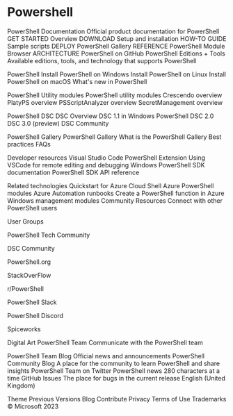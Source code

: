 # Powershell
PowerShell Documentation
Official product documentation for PowerShell
GET STARTED
Overview
DOWNLOAD
Setup and installation
HOW-TO GUIDE
Sample scripts
DEPLOY
PowerShell Gallery
REFERENCE
PowerShell Module Browser
ARCHITECTURE
PowerShell on GitHub
PowerShell Editions + Tools
Available editions, tools, and technology that supports PowerShell


PowerShell
Install PowerShell on Windows
Install PowerShell on Linux
Install PowerShell on macOS
What's new in PowerShell

PowerShell Utility modules
PowerShell utility modules
Crescendo overview
PlatyPS overview
PSScriptAnalyzer overview
SecretManagement overview

PowerShell DSC
DSC Overview
DSC 1.1 in Windows PowerShell
DSC 2.0
DSC 3.0 (preview)
DSC Community

PowerShell Gallery
PowerShell Gallery
What is the PowerShell Gallery
Best practices
FAQs

Developer resources
Visual Studio Code PowerShell Extension
Using VSCode for remote editing and debugging
Windows PowerShell SDK documentation
PowerShell SDK API reference

Related technologies
Quickstart for Azure Cloud Shell
Azure PowerShell modules
Azure Automation runbooks
Create a PowerShell function in Azure
Windows management modules
Community Resources
Connect with other PowerShell users


User Groups

PowerShell Tech Community

DSC Community

PowerShell.org

StackOverFlow

r/PowerShell

PowerShell Slack

PowerShell Discord

Spiceworks

Digital Art
PowerShell Team
Communicate with the PowerShell team

PowerShell Team Blog
Official news and announcements
PowerShell Community Blog
A place for the community to learn PowerShell and share insights
PowerShell Team on Twitter
PowerShell news 280 characters at a time
GitHub Issues
The place for bugs in the current release
English (United Kingdom)

Theme
Previous Versions
Blog
Contribute
Privacy
Terms of Use
Trademarks
© Microsoft 2023
